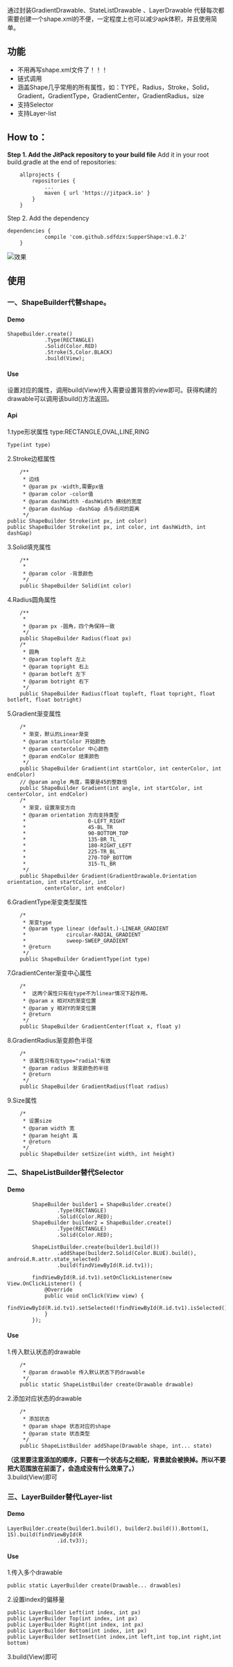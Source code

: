 通过封装GradientDrawable、StateListDrawable 、LayerDrawable 代替每次都需要创建一个shape.xml的不便，一定程度上也可以减少apk体积，并且使用简单。

## 功能
* 不用再写shape.xml文件了！！！
* 链式调用
* 涵盖Shape几乎常用的所有属性，如：TYPE，Radius，Stroke，Solid，Gradient，GradientType，GradientCenter，GradientRadius，size
* 支持Selector
* 支持Layer-list

## How to：
**Step 1. Add the JitPack repository to your build file** 
Add it in your root build.gradle at the end of repositories:

```
	allprojects {
		repositories {
			...
			maven { url 'https://jitpack.io' }
		}
	}
```
Step 2. Add the dependency

```
dependencies {
	        compile 'com.github.sdfdzx:SupperShape:v1.0.2'
	}
```
![效果](https://github.com/sdfdzx/SupperShape/blob/master/demo.gif)

## 使用
### 一、ShapeBuilder代替shape。
#### Demo
```
ShapeBuilder.create()
            .Type(RECTANGLE)
            .Solid(Color.RED)
            .Stroke(5,Color.BLACK)
            .build(View);
```
#### Use
设置对应的属性，调用build(View)传入需要设置背景的view即可。获得构建的drawable可以调用该build()方法返回。
#### Api
1.type形状属性
type:RECTANGLE,OVAL,LINE,RING
```
Type(int type)
```
2.Stroke边框属性
```
    /**
     * 边线
     * @param px -width,需要px值
     * @param color -color值
     * @param dashWidth -dashWidth 横线的宽度
     * @param dashGap -dashGap 点与点间的距离
     */
public ShapeBuilder Stroke(int px, int color) 
public ShapeBuilder Stroke(int px, int color, int dashWidth, int dashGap)
```
3.Solid填充属性
```
    /**
     *
     * @param color -背景颜色
     */
    public ShapeBuilder Solid(int color)
```
4.Radius圆角属性
```
    /**
     *
     * @param px -圆角，四个角保持一致
     */
    public ShapeBuilder Radius(float px)
    /*
     * 圆角
     * @param topleft 左上
     * @param topright 右上
     * @param botleft 左下
     * @param botright 右下
     */
    public ShapeBuilder Radius(float topleft, float topright, float botleft, float botright)
```
5.Gradient渐变属性
```
    /*
     * 渐变，默认的Linear渐变
     * @param startColor 开始颜色
     * @param centerColor 中心颜色
     * @param endColor 结束颜色
     */
    public ShapeBuilder Gradient(int startColor, int centerColor, int endColor)
	// @param angle 角度，需要是45的整数倍
	public ShapeBuilder Gradient(int angle, int startColor, int centerColor, int endColor)
    /*
     * 渐变，设置渐变方向
     * @param orientation 方向支持类型
     *                    0-LEFT_RIGHT
     *                    45-BL_TR
     *                    90-BOTTOM_TOP
     *                    135-BR_TL
     *                    180-RIGHT_LEFT
     *                    225-TR_BL
     *                    270-TOP_BOTTOM
     *                    315-TL_BR
     */
    public ShapeBuilder Gradient(GradientDrawable.Orientation orientation, int startColor, int
            centerColor, int endColor)
```
6.GradientType渐变类型属性
```
    /*
     * 渐变type
     * @param type linear (default.)-LINEAR_GRADIENT
     *             circular-RADIAL_GRADIENT
     *             sweep-SWEEP_GRADIENT
     * @return
     */
    public ShapeBuilder GradientType(int type)
```
7.GradientCenter渐变中心属性
```
    /*
     *  这两个属性只有在type不为linear情况下起作用。
     * @param x 相对X的渐变位置
     * @param y 相对Y的渐变位置
     * @return
     */
    public ShapeBuilder GradientCenter(float x, float y)
```
8.GradientRadius渐变颜色半径
```
    /*
     * 该属性只有在type="radial"有效
     * @param radius 渐变颜色的半径
     * @return
     */
    public ShapeBuilder GradientRadius(float radius)
```
9.Size属性
```
    /*
     * 设置size
     * @param width 宽
     * @param height 高
     * @return
     */
    public ShapeBuilder setSize(int width, int height)
```
### 二、ShapeListBuilder替代Selector
#### Demo
```
        ShapeBuilder builder1 = ShapeBuilder.create()
                .Type(RECTANGLE)
                .Solid(Color.RED);
        ShapeBuilder builder2 = ShapeBuilder.create()
                .Type(RECTANGLE)
                .Solid(Color.RED);

        ShapeListBuilder.create(builder1.build())
                .addShape(builder2.Solid(Color.BLUE).build(), android.R.attr.state_selected)
                .build(findViewById(R.id.tv1));

        findViewById(R.id.tv1).setOnClickListener(new View.OnClickListener() {
            @Override
            public void onClick(View view) {
                findViewById(R.id.tv1).setSelected(!findViewById(R.id.tv1).isSelected());
            }
        });
```
#### Use
1.传入默认状态的drawable
```
    /*
     * @param drawable 传入默认状态下的drawable
     */
    public static ShapeListBuilder create(Drawable drawable)
```
2.添加对应状态的drawable
```
    /*
     * 添加状态
     * @param shape 状态对应的shape
     * @param state 状态类型
     */
    public ShapeListBuilder addShape(Drawable shape, int... state)
```
**（这里要注意添加的顺序，只要有一个状态与之相配，背景就会被换掉。所以不要把大范围放在前面了，会造成没有什么效果了。）**  
3.build(View)即可
### 三、LayerBuilder替代Layer-list
#### Demo
```
LayerBuilder.create(builder1.build(), builder2.build()).Bottom(1, 15).build(findViewById(R
                .id.tv3));
```
#### Use
1.传入多个drawable
```
public static LayerBuilder create(Drawable... drawables)
```
2.设置index的偏移量
```
public LayerBuilder Left(int index, int px)
public LayerBuilder Top(int index, int px)
public LayerBuilder Right(int index, int px)
public LayerBuilder Bottom(int index, int px)
public LayerBuilder setInset(int index,int left,int top,int right,int bottom)
```
3.build(View)即可
